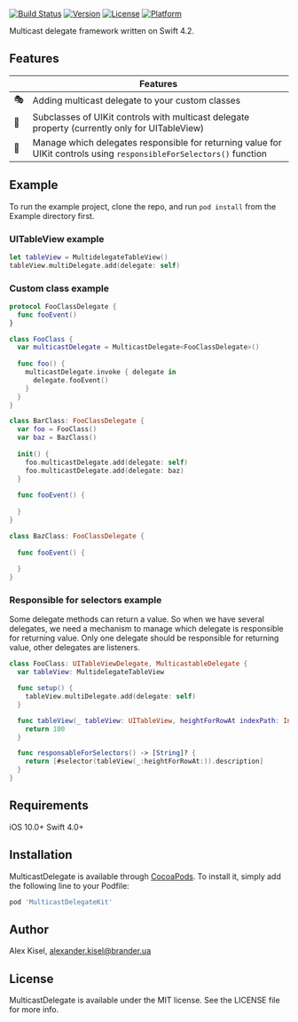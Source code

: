 [![Build Status](https://travis-ci.org/elano50/MulticastDelegateKit.svg?branch=master)](https://travis-ci.org/elano50/MulticastDelegateKit)
[![Version](https://img.shields.io/cocoapods/v/MulticastDelegateKit.svg?style=flat)](https://cocoapods.org/pods/MulticastDelegateKit)
[![License](https://img.shields.io/cocoapods/l/MulticastDelegateKit.svg?style=flat)](https://cocoapods.org/pods/MulticastDelegateKit)
[![Platform](https://img.shields.io/cocoapods/p/MulticastDelegateKit.svg?style=flat)](https://cocoapods.org/pods/MulticastDelegateKit)

Multicast delegate framework written on Swift 4.2.

## Features

| |Features |
|-------------------|------------------------------------------------------------|
:performing_arts:| Adding multicast delegate to your custom classes
:bicyclist:| Subclasses of UIKit controls with multicast delegate property (currently only for UITableView) 
:rocket:| Manage which delegates responsible for returning value for UIKit controls using ```responsibleForSelectors()``` function


## Example

To run the example project, clone the repo, and run `pod install` from the Example directory first.

### UITableView example

```swift
let tableView = MultidelegateTableView()
tableView.multiDelegate.add(delegate: self)
```

### Custom class example

```swift
protocol FooClassDelegate {
  func fooEvent()
}

class FooClass {
  var multicastDelegate = MulticastDelegate<FooClassDelegate>()
  
  func foo() {
    multicastDelegate.invoke { delegate in
      delegate.fooEvent()
    }
  }
}

class BarClass: FooClassDelegate {
  var foo = FooClass()
  var baz = BazClass()
  
  init() {
    foo.multicastDelegate.add(delegate: self)
    foo.multicastDelegate.add(delegate: baz)
  }
  
  func fooEvent() {
    
  }
}

class BazClass: FooClassDelegate {
  
  func fooEvent() {
    
  }
}
```

### Responsible for selectors example

Some delegate methods can return a value. So when we have several delegates, we need a mechanism to manage which delegate is responsible for returning value. Only one delegate should be responsible for returning value, other delegates are listeners. 

```swift
class FooClass: UITableViewDelegate, MulticastableDelegate {
  var tableView: MultidelegateTableView

  func setup() {
    tableView.multiDelegate.add(delegate: self)
  }

  func tableView(_ tableView: UITableView, heightForRowAt indexPath: IndexPath) -> CGFloat {
    return 100
  }

  func responsableForSelectors() -> [String]? {
    return [#selector(tableView(_:heightForRowAt:)).description]
  }
}
```

## Requirements

iOS 10.0+
Swift 4.0+

## Installation

MulticastDelegate is available through [CocoaPods](https://cocoapods.org). To install
it, simply add the following line to your Podfile:

```ruby
pod 'MulticastDelegateKit'
```

## Author

Alex Kisel, alexander.kisel@brander.ua

## License

MulticastDelegate is available under the MIT license. See the LICENSE file for more info.

